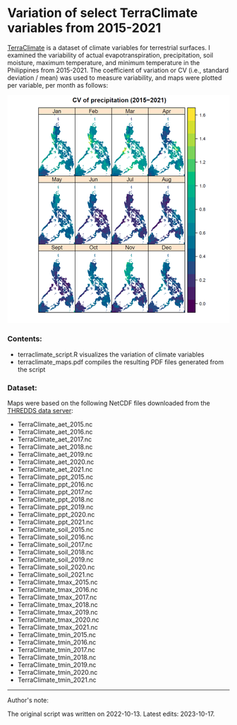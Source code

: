 # Variation of select TerraClimate variables from 2015-2021

[TerraClimate](https://www.climatologylab.org/terraclimate.html) is a dataset of climate variables for terrestrial surfaces. I examined the variability of actual evapotranspiration, precipitation, soil moisture, maximum temperature, and minimum temperature in the Philippines from 2015-2021. The coefficient of variation or CV (i.e., standard deviation / mean) was used to measure variability, and maps were plotted per variable, per month as follows:

![](images/paste-F898D1DB.png)

### Contents:

-   terraclimate_script.R visualizes the variation of climate variables
-   terraclimate_maps.pdf compiles the resulting PDF files generated from the script

### Dataset:

Maps were based on the following NetCDF files downloaded from the [THREDDS data server](http://thredds.northwestknowledge.net:8080/thredds/catalog/TERRACLIMATE_ALL/data/catalog.html):

-   TerraClimate_aet_2015.nc
-   TerraClimate_aet_2016.nc
-   TerraClimate_aet_2017.nc
-   TerraClimate_aet_2018.nc
-   TerraClimate_aet_2019.nc
-   TerraClimate_aet_2020.nc
-   TerraClimate_aet_2021.nc
-   TerraClimate_ppt_2015.nc
-   TerraClimate_ppt_2016.nc
-   TerraClimate_ppt_2017.nc
-   TerraClimate_ppt_2018.nc
-   TerraClimate_ppt_2019.nc
-   TerraClimate_ppt_2020.nc
-   TerraClimate_ppt_2021.nc
-   TerraClimate_soil_2015.nc
-   TerraClimate_soil_2016.nc
-   TerraClimate_soil_2017.nc
-   TerraClimate_soil_2018.nc
-   TerraClimate_soil_2019.nc
-   TerraClimate_soil_2020.nc
-   TerraClimate_soil_2021.nc
-   TerraClimate_tmax_2015.nc
-   TerraClimate_tmax_2016.nc
-   TerraClimate_tmax_2017.nc
-   TerraClimate_tmax_2018.nc
-   TerraClimate_tmax_2019.nc
-   TerraClimate_tmax_2020.nc
-   TerraClimate_tmax_2021.nc
-   TerraClimate_tmin_2015.nc
-   TerraClimate_tmin_2016.nc
-   TerraClimate_tmin_2017.nc
-   TerraClimate_tmin_2018.nc
-   TerraClimate_tmin_2019.nc
-   TerraClimate_tmin_2020.nc
-   TerraClimate_tmin_2021.nc

------------------------------------------------------------------------

Author's note:

The original script was written on 2022-10-13. Latest edits: 2023-10-17.

